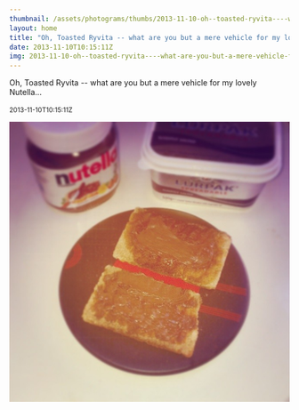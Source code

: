 ```yaml
---
thumbnail: /assets/photograms/thumbs/2013-11-10-oh--toasted-ryvita----what-are-you-but-a-mere-vehicle-for-my-lovely-nutella---.jpg
layout: home
title: "Oh, Toasted Ryvita -- what are you but a mere vehicle for my lovely Nutella..."
date: 2013-11-10T10:15:11Z
img: 2013-11-10-oh--toasted-ryvita----what-are-you-but-a-mere-vehicle-for-my-lovely-nutella---.jpg
---
```


Oh, Toasted Ryvita -- what are you but a mere vehicle for my lovely Nutella...

<small>2013-11-10T10:15:11Z</small>

![Oh, Toasted Ryvita -- what are you but a mere vehicle for my lovely Nutella...](2013-11-10-oh--toasted-ryvita----what-are-you-but-a-mere-vehicle-for-my-lovely-nutella---.jpg)
